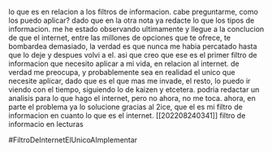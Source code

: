 lo que es en relacion a los filtros de informacion. cabe preguntarme, como los puedo aplicar? dado que en la otra nota ya redacte lo que los tipos de informacion.
me he estado observando ultimamente y llegue a la conclucion de que el internet, entre las millones de opciones que te ofrece, te bombardea demasiado, la verdad es que nunca me habia percatado hasta que lo deje y despues volvi a el. asi que creo que ese es el primer filtro de informacion que necesito aplicar a mi vida, en relacion al internet. de verdad me preocupa, y probablemente sea en realidad el unico que necesite aplicar, dado que es el que mas me invade, el resto, lo puedo ir viendo con el tiempo, siguiendo lo de kaizen y etcetera.
podria redactar un analisis para lo que hago el internet, pero no ahora, no me toca.
ahora, en parte el problema ya lo solucione gracias al 2ice, que el es mi filtro de informacion en cuanto lo que es el internet. 
[[202208240341]] filtro de informacio en lecturas

#FiltroDeInternetElUnicoAImplementar 

























